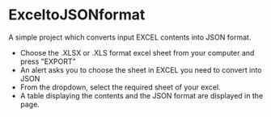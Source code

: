 # ExceltoJSONformat
A simple project which converts input EXCEL contents into JSON format.  
* Choose the .XLSX or .XLS format excel sheet from your computer and press "EXPORT"  
* An alert asks you to choose the sheet in EXCEL you need to convert into JSON  
* From the dropdown, select the required sheet of your excel.  
* A table displaying the contents and the JSON format are displayed in the page.  

